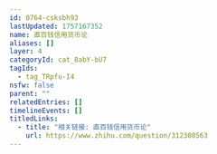 ```yaml
---
id: 0764-csksbh93
lastUpdated: 1757167352
name: 直百钱信用货币论
aliases: []
layer: 4
categoryId: cat_8abY-bU7
tagIds:
  - tag_TRpfu-I4
nsfw: false
parent: ""
relatedEntries: []
timelineEvents: []
titledLinks:
  - title: "相关链接: 直百钱信用货币论"
    url: https://www.zhihu.com/question/312308563
---
```



